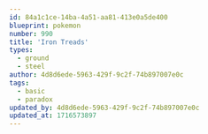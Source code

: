 ```yaml
---
id: 84a1c1ce-14ba-4a51-aa81-413e0a5de400
blueprint: pokemon
number: 990
title: 'Iron Treads'
types:
  - ground
  - steel
author: 4d8d6ede-5963-429f-9c2f-74b897007e0c
tags:
  - basic
  - paradox
updated_by: 4d8d6ede-5963-429f-9c2f-74b897007e0c
updated_at: 1716573897
---
```

